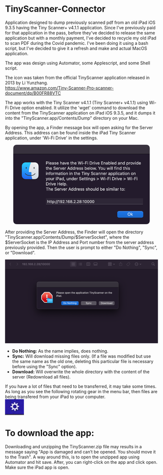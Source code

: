
# TinyScanner-Connector

Application designed to dump previously scanned pdf from an old iPad iOS 9.3.5 having the Tiny Scanner+ v4.1.1 application. Since I've previously paid for that application in the pass, before they've decided to release the same application but with a monthly payment, I've decided to recycle my old iPad to scan PDF during the Covid pandemic. I've been doing it using a bash script, but I've decided to give it a refresh and make and actual MacOS application.  
  
The app was design using Automator, some Applescript, and some Shell script.  
  
The icon was taken from the official TinyScanner application released in 2013 by Li Yunzhang.  
https://www.amazon.com/Tiny-Scanner-Pro-scanner-document/dp/B00FR88VTC  
  
The app works with the Tiny Scanner v4.1.1 (Tiny Scanner+ v4.1.1) using Wi-Fi Drive option enabled. It utilize the 'wget' command to download the content from the TinyScanner application on iPad iOS 9.3.5, and it dumps it into the "TinyScanner.app/Contents/Dump" directory on your Mac.  
  
By opening the app, a Finder message box will open asking for the Server Address. This address can be found inside the iPad Tiny Scanner application, under 'Wi-Fi Drive' in the settings.  
<p align="center">  
  <img src=".media/Server-Address-Prompt.png" alt="drawing" width="450"/>  
</p>  
  
After providing the Server Address, the Finder will open the directory  "TinyScanner.app/Contents/Dump/$ServerSocket", where the $ServerSocket is the IP Address and Port number from the server address previously provided. Then the user is prompt to either "Do Nothing", "Sync", or "Download".  
<p align="center">  
  <img src=".media/Action-Prompt.png" alt="drawing" width="700"/>  
</p>  
  
- **Do Nothing:** As the name implies, does nothing.  
- **Sync:** Will download missing files only. (If a file was modified but use the same name as the old one, deleting this particular file is necessary before using the "Sync" option).  
- **Download:** Will overwrite the whole directory with the content of the server (Redownload all files).  
  
  
If you have a lot of files that need to be transferred, it may take some times. As long as you see the following rotating gear in the menu bar, then files are being transfered from your iPad to your computer.  
![Menu-bar-Progression](.media/Menu-bar-Progression.gif)
  
  
# To download the app:

Downloading and unzipping the TinyScanner.zip file may results in a message saying "App is damaged and can’t be opened. You should move it to the Trash". A way around this, is to open the unzipped app using Automator and hit save. After, you can right-click on the app and click open. Make sure the iPad app is open.

